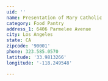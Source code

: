 ```yaml
---
uid: ''
name: Presentation of Mary Catholic
category: Food Pantry
address_1: 6406 Parmelee Avenue
city: Los Angeles
state: CA
zipcode: '90001'
phone: 323.585.0570
latitude: '33.9813266'
longitude: '-118.249548'

---
```


